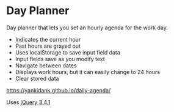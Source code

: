 # Day Planner
Day planner that lets you set an hourly agenda for the work day.

* Indicates the current hour
* Past hours are grayed out
* Uses localStorage to save input field data
* Input fields save as you modify text
* Navigate between dates
* Displays work hours, but it can easily change to 24 hours
* Clear stored data

https://yankidank.github.io/daily-agenda/

Uses [jQuery 3.4.1](https://code.jquery.com/)
